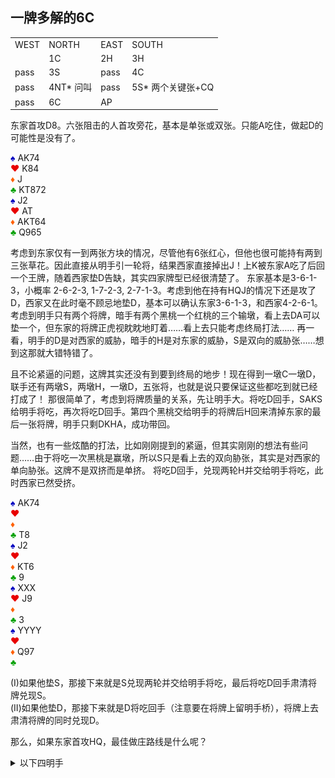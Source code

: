 ## 一牌多解的6C

<table>
    <tr><td>WEST</td> <td>NORTH</td> <td>EAST</td> <td>SOUTH</td></tr>
    <tr><td></td> <td>1C</td> <td>2H</td> <td>3H</td></tr>
    <tr><td>pass</td> <td>3S</td> <td>pass</td> <td>4C</td></tr>
    <tr><td>pass</td> <td>4NT* 问叫</td> <td>pass</td> <td>5S* 两个关键张+CQ</td></tr>
    <tr><td>pass</td> <td>6C</td> <td>AP</td> <td></td></tr>
</table>

东家首攻D8。六张阻击的人首攻旁花，基本是单张或双张。只能A吃住，做起D的可能性是没有了。

<div class="board-container">
  <div class="Nhand">
    <font color="0000C0">♠</font> AK74 <br>
    <font color="E80000">♥</font> K84 <br>
    <font color="FF6000">♦</font> J <br>
    <font color="00A000">♣</font> KT872 <br>
  </div>
  <div class="Shand">
    <font color="0000C0">♠</font> J2 <br>
    <font color="E80000">♥</font> AT <br>
    <font color="FF6000">♦</font> AKT64 <br>
    <font color="00A000">♣</font> Q965 <br>
  </div>
</div>

考虑到东家仅有一到两张方块的情况，尽管他有6张红心，但他也很可能持有两到三张草花。因此直接从明手引一轮将，结果西家直接掉出J！上K被东家A吃了后回一个王牌，随着西家垫D告缺，其实四家牌型已经很清楚了。
东家基本是3-6-1-3，小概率 2-6-2-3, 1-7-2-3, 2-7-1-3。考虑到他在持有HQJ的情况下还是攻了D，西家又在此时毫不顾忌地垫D，基本可以确认东家3-6-1-3，和西家4-2-6-1。
考虑到明手只有两个将牌，暗手有两个黑桃一个红桃的三个输墩，看上去DA可以垫一个，但东家的将牌正虎视眈眈地盯着……看上去只能考虑终局打法……
再一看，明手的D是对西家的威胁，暗手的H是对东家的威胁，S是双向的威胁张……想到这那就大错特错了。

且不论紧逼的问题，这牌其实还没有到要到终局的地步！现在得到一墩C一墩D，联手还有两墩S，两墩H，一墩D，五张将，也就是说只要保证这些都吃到就已经打成了！
那很简单了，考虑到将牌质量的关系，先让明手大。将吃D回手，SAKS给明手将吃，再次将吃D回手。第四个黑桃交给明手的将牌后H回来清掉东家的最后一张将牌，明手只剩DKHA，成功带回。

当然，也有一些炫酷的打法，比如刚刚提到的紧逼，但其实刚刚的想法有些问题……由于将吃一次黑桃是赢墩，所以S只是看上去的双向胁张，其实是对西家的单向胁张。这牌不是双挤而是单挤。
将吃D回手，兑现两轮H并交给明手将吃，此时西家已然受挤。

<div class="board-container">
  <div class="Nhand">
    <font color="0000C0">♠</font> AK74 <br>
    <font color="E80000">♥</font>  <br>
    <font color="FF6000">♦</font>  <br>
    <font color="00A000">♣</font> T8 <br>
  </div>
  <div class="Shand">
    <font color="0000C0">♠</font> J2 <br>
    <font color="E80000">♥</font>  <br>
    <font color="FF6000">♦</font> KT6 <br>
    <font color="00A000">♣</font> 9 <br>
  </div>
  <div class="Ehand">
    <font color="0000C0">♠</font> XXX <br>
    <font color="E80000">♥</font> J9 <br>
    <font color="FF6000">♦</font>  <br>
    <font color="00A000">♣</font> 3 <br>
  </div>
  <div class="Whand">
	  <font color="0000C0">♠</font> YYYY <br>
    <font color="E80000">♥</font>  <br>
    <font color="FF6000">♦</font> Q97 <br>
    <font color="00A000">♣</font>  <br>
  </div>
</div>

(I)如果他垫S，那接下来就是S兑现两轮并交给明手将吃，最后将吃D回手肃清将牌兑现S。\
(II)如果他垫D，那接下来就是D将吃回手（注意要在将牌上留明手桥），将牌上去肃清将牌的同时兑现D。

那么，如果东家首攻HQ，最佳做庄路线是什么呢？

<details>
  <summary class="check">以下四明手</summary>
  <div class="xinrui-two-dummy">
    <img src="xinrui/declare/2024-03-26/2024-03-26b1.jpg" />
  </div>
  (事实上，他攻不出HQ)
</details>